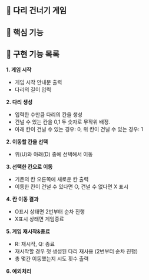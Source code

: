 ## 🌉 다리 건너기 게임

## 🚀 핵심 기능

## 📜 구현 기능 목록

**1. 게임 시작**

- 게임 시작 안내문 출력
- 다리의 길이 입력

**2. 다리 생성**

- 입력한 수만큼 다리의 칸을 생성
- 건널 수 있는 칸을 0,1 두 숫자로 무작위 배정.
- 아래 칸이 건널 수 있는 경우: 0, 위 칸이 건널 수 있는 경우: 1

**2. 이동할 칸을 선택**

- 위(U)와 아래(D) 중에 선택해서 이동

**3. 선택한 칸으로 이동**

- 기존의 칸 오른쪽에 새로운 칸 출력
- 이동한 칸이 건널 수 있다면 O, 건널 수 없다면 X 표시

**4. 칸 이동 결과**

- O표시 상태면 2번부터 순차 진행
- X표시 상태면 게임종료

**5. 게임 재시작&종료**

- R: 재시작, Q: 종료
- 재시작할 경우 첫 생성된 다리 재사용 (2번부터 순차 진행)
- 총 몇칸 이동했는지 시도 횟수 출력

**6. 예외처리**
